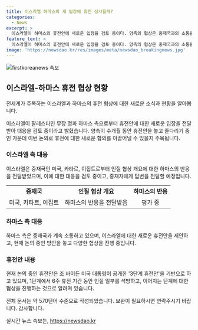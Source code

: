 ```yaml
---
title: 이스라엘 하마스의 새 입장에 휴전 성사될까?
categories:
  - News
excerpt: >
  이스라엘이 하마스의 휴전안에 새로운 입장을 검토 중이다. 양측의 협상은 중재국과의 소통을 통해 진행 중이며, 이번 협상은 바이든 대통령의 3단계 휴전안을 바탕으로 이뤄지고 있다. 하마스가 새로운 제안을 내고 있지만, 양측의 조건 차이로 합의에는 시간이 걸릴 것으로 전망된다. 양측은 중재국과의 소통을 통해 협상을 진행할 예정이다. 이스라엘 총리와 국방장관은 하마스의 대응에 대한 정책을 수립한 후 중재국을 결정할 예정이다.
feature_text: >
  이스라엘이 하마스의 휴전안에 새로운 입장을 검토 중이다. 양측의 협상은 중재국과의 소통을 통해 진행 중이며, 이번 협상은 바이든 대통령의 3단계 휴전안을 바탕으로 이뤄지고 있다. 하마스가 새로운 제안을 내고 있지만, 양측의 조건 차이로 합의에는 시간이 걸릴 것으로 전망된다. 양측은 중재국과의 소통을 통해 협상을 진행할 예정이다. 이스라엘 총리와 국방장관은 하마스의 대응에 대한 정책을 수립한 후 중재국을 결정할 예정이다.
image: 'https://newsdao.kr/res/images/meta/newsdao_breakingnews.jpg'
---
```


<p><img src="https://newsdao.kr/res/images/meta/newsdao_breakingnews.jpg" alt="firstkoreanews 속보" /></p>

<h2 data-ke-size="size26">이스라엘-하마스 휴전 협상 현황</h2>

<p>전세계가 주목하는 이스라엘과 하마스의 휴전 협상에 대한 새로운 소식과 현황을 알아봅니다.</p>

<p data-ke-size="size16">이스라엘이 팔레스타인 무장 정파 하마스 측으로부터 휴전안에 대한 새로운 입장을 전달받아 대응을 검토 중이라고 밝혔습니다. 양측이 수개월 동안 휴전안을 놓고 줄다리기 중인 가운데 이번 논의로 휴전에 대한 새로운 합의를 이끌어낼 수 있을지 주목됩니다.</p>

<h3 data-ke-size="size24">이스라엘 측 대응</h3>

<p data-ke-size="size16">이스라엘은 중재국인 미국, 카타르, 이집트로부터 인질 협상 개요에 대한 하마스의 반응을 전달받았으며, 이에 대한 대응을 검토 중이고, 중재자에게 답변을 전달할 예정입니다.</p>

<table>
  <tr>
    <td style="text-align: center; height: 17px;"><b>중재국</b></td>
    <td style="text-align: center; height: 17px;"><b>인질 협상 개요</b></td>
    <td style="text-align: center; height: 17px;"><b>하마스의 반응</b></td>
  </tr>
  <tr>
    <td style="text-align: center; height: 17px;">미국, 카타르, 이집트</td>
    <td style="text-align: center; height: 17px;">하마스의 반응을 전달받음</td>
    <td style="text-align: center; height: 17px;">평가 중</td>
  </tr>
</table>

<h3 data-ke-size="size24">하마스 측 대응</h3>

<p data-ke-size="size16">하마스 측은 중재국과 계속 소통하고 있으며, 이스라엘에 대한 새로운 휴전안을 제안하고, 현재 논의 중인 방안을 놓고 다양한 협상을 진행 중입니다.</p>

<h3 data-ke-size="size24">휴전안 내용</h3>

<p data-ke-size="size16">현재 논의 중인 휴전안은 조 바이든 미국 대통령이 공개한 '3단계 휴전안'을 기반으로 하고 있으며, 1단계에서 6주 휴전 기간 동안 인질 일부를 석방하고, 이어지는 단계에 대한 협상을 진행하는 것으로 알려져 있습니다.</p>

<p data-ke-size="size16">전체 문서는 약 570단어 수준으로 작성되었습니다. 보완이 필요하시면 연락주시기 바랍니다. 감사합니다.</p>
실시간 뉴스 속보는, <a href="https://newsdao.kr" rel="dofollow">https://newsdao.kr</a>


